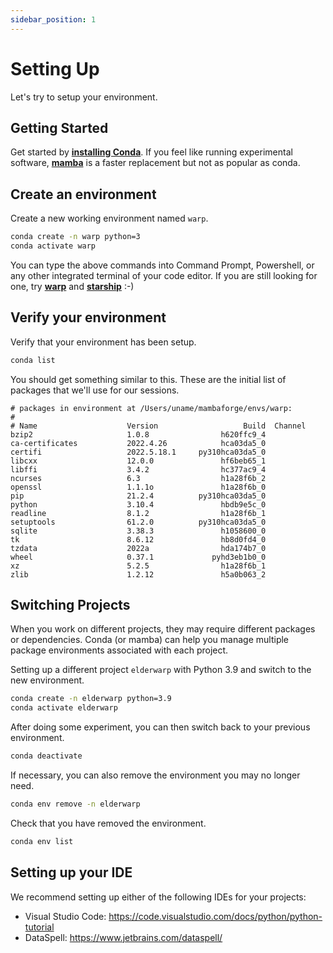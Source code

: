 ```yaml
---
sidebar_position: 1
---
```


# Setting Up

Let's try to setup your environment.

## Getting Started

Get started by **[installing Conda](https://docs.anaconda.com/anaconda/install/)**.
If you feel like running experimental software, **[mamba](https://github.com/conda-forge/miniforge#mambaforge)** is a faster replacement but not as popular as conda.

## Create an environment

Create a new working environment named `warp`.
```bash
conda create -n warp python=3
conda activate warp
```
You can type the above commands into Command Prompt, Powershell, or any other integrated terminal of your code editor. If you are still looking for one, try **[warp](https://www.warp.dev/)** and **[starship](https://starship.rs/)** :-) 

## Verify your environment
Verify that your environment has been setup.
```bash
conda list
```
You should get something similar to this. These are the initial list of packages that we'll use for our sessions.
```
# packages in environment at /Users/uname/mambaforge/envs/warp:
#
# Name                    Version                   Build  Channel
bzip2                     1.0.8                h620ffc9_4
ca-certificates           2022.4.26            hca03da5_0
certifi                   2022.5.18.1     py310hca03da5_0
libcxx                    12.0.0               hf6beb65_1
libffi                    3.4.2                hc377ac9_4
ncurses                   6.3                  h1a28f6b_2
openssl                   1.1.1o               h1a28f6b_0
pip                       21.2.4          py310hca03da5_0
python                    3.10.4               hbdb9e5c_0
readline                  8.1.2                h1a28f6b_1
setuptools                61.2.0          py310hca03da5_0
sqlite                    3.38.3               h1058600_0
tk                        8.6.12               hb8d0fd4_0
tzdata                    2022a                hda174b7_0
wheel                     0.37.1             pyhd3eb1b0_0
xz                        5.2.5                h1a28f6b_1
zlib                      1.2.12               h5a0b063_2
```
## Switching Projects

When you work on different projects, they may require different packages or dependencies. Conda (or mamba) can help you manage multiple package environments associated with each project.

Setting up a different project `elderwarp` with Python 3.9 and switch to the new environment.
```bash
conda create -n elderwarp python=3.9
conda activate elderwarp
```
After doing some experiment, you can then switch back to your previous environment.
```bash
conda deactivate
```
If necessary, you can also remove the environment you may no longer need.
```bash
conda env remove -n elderwarp
```
Check that you have removed the environment.
```bash
conda env list
```

## Setting up your IDE
We recommend setting up either of the following IDEs for your projects:
- Visual Studio Code: https://code.visualstudio.com/docs/python/python-tutorial
- DataSpell: https://www.jetbrains.com/dataspell/
